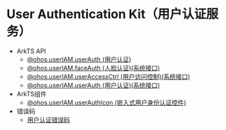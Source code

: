 # User Authentication Kit（用户认证服务）
<!--Kit: User Authentication Kit-->
<!--Subsystem: UserIAM-->
<!--Owner: @WALL_EYE-->
<!--Designer: @lichangting518-->
<!--Tester: @jane_lz-->
<!--Adviser: @zengyawen-->

- ArkTS API<!--user-authentication-arkts-->
  - [@ohos.userIAM.userAuth (用户认证)](js-apis-useriam-userauth.md)
  <!--Del-->
  - [@ohos.userIAM.faceAuth (人脸认证)(系统接口)](js-apis-useriam-faceauth-sys.md)
  - [@ohos.userIAM.userAccessCtrl (用户访问控制)(系统接口)](js-apis-useriam-useraccessctrl-sys.md)
  - [@ohos.userIAM.userAuth (用户认证)(系统接口)](js-apis-useriam-userauth-sys.md)
  <!--DelEnd-->
- ArkTS组件<!--user-authentication-comp-->
  - [@ohos.userIAM.userAuthIcon (嵌入式用户身份认证控件)](ohos-useriam-userauthicon.md)
- 错误码<!--user-authentication-arkts-errcode-->
  - [用户认证错误码](errorcode-useriam.md)
